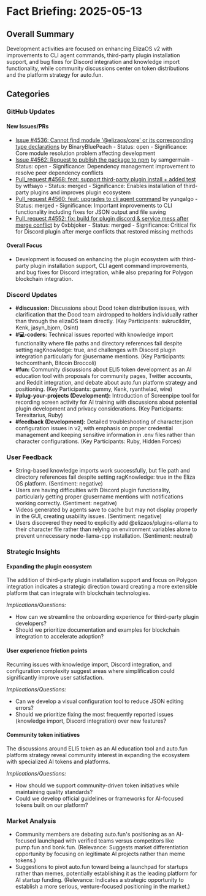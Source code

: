 # Fact Briefing: 2025-05-13

## Overall Summary
Development activities are focused on enhancing ElizaOS v2 with improvements to CLI agent commands, third-party plugin installation support, and bug fixes for Discord integration and knowledge import functionality, while community discussions center on token distributions and the platform strategy for auto.fun.

## Categories

### GitHub Updates

#### New Issues/PRs
- [Issue #4536: Cannot find module '@elizaos/core' or its corresponding type declarations](https://github.com/elizaOS/eliza/issues/4536) by BinaryBluePeach - Status: open - Significance: Core module resolution problem affecting development
- [Issue #4562: Request to publish the package to npm](https://github.com/elizaOS/eliza/issues/4562) by samgermain - Status: open - Significance: Dependency management improvement to resolve peer dependency conflicts
- [Pull_request #4568: feat: support third-party plugin install + added test](https://github.com/elizaOS/eliza/pull/4568) by wtfsayo - Status: merged - Significance: Enables installation of third-party plugins and improves plugin ecosystem
- [Pull_request #4560: feat: upgrades to cli agent command](https://github.com/elizaOS/eliza/pull/4560) by yungalgo - Status: merged - Significance: Important improvements to CLI functionality including fixes for JSON output and file saving
- [Pull_request #4552: fix: build for plugin discord & service mess after merge conflict](https://github.com/elizaOS/eliza/pull/4552) by 0xbbjoker - Status: merged - Significance: Critical fix for Discord plugin after merge conflicts that restored missing methods

#### Overall Focus
- Development is focused on enhancing the plugin ecosystem with third-party plugin installation support, CLI agent command improvements, and bug fixes for Discord integration, while also preparing for Polygon blockchain integration.

### Discord Updates
- **#discussion:** Discussions about Dood token distribution issues, with clarification that the Dood team airdropped to holders individually rather than through the elizaOS team directly. (Key Participants: sukrucildirr, Kenk, jasyn_bjorn, Osint)
- **#💻-coders:** Technical issues reported with knowledge import functionality where file paths and directory references fail despite setting ragKnowledge: true, and challenges with Discord plugin integration particularly for @username mentions. (Key Participants: techcomthanh, Bitcoin Broccoli)
- **#fun:** Community discussions about ELI5 token development as an AI education tool with proposals for community pages, Twitter accounts, and Reddit integration, and debate about auto.fun platform strategy and positioning. (Key Participants: gummy, Kenk, ryanthelad, wire)
- **#plug-your-projects (Development):** Introduction of Screenpipe tool for recording screen activity for AI training with discussions about potential plugin development and privacy considerations. (Key Participants: Terexitarius, Ruby)
- **#feedback (Development):** Detailed troubleshooting of character.json configuration issues in v2, with emphasis on proper credential management and keeping sensitive information in .env files rather than character configurations. (Key Participants: Ruby, Hidden Forces)

### User Feedback
- String-based knowledge imports work successfully, but file path and directory references fail despite setting ragKnowledge: true in the Eliza OS platform. (Sentiment: negative)
- Users are having difficulties with Discord plugin functionality, particularly getting proper @username mentions with notifications working correctly. (Sentiment: negative)
- Videos generated by agents save to cache but may not display properly in the GUI, creating usability issues. (Sentiment: negative)
- Users discovered they need to explicitly add @elizaos/plugins-ollama to their character file rather than relying on environment variables alone to prevent unnecessary node-llama-cpp installation. (Sentiment: neutral)

### Strategic Insights

#### Expanding the plugin ecosystem
The addition of third-party plugin installation support and focus on Polygon integration indicates a strategic direction toward creating a more extensible platform that can integrate with blockchain technologies.

*Implications/Questions:*
  - How can we streamline the onboarding experience for third-party plugin developers?
  - Should we prioritize documentation and examples for blockchain integration to accelerate adoption?

#### User experience friction points
Recurring issues with knowledge import, Discord integration, and configuration complexity suggest areas where simplification could significantly improve user satisfaction.

*Implications/Questions:*
  - Can we develop a visual configuration tool to reduce JSON editing errors?
  - Should we prioritize fixing the most frequently reported issues (knowledge import, Discord integration) over new features?

#### Community token initiatives
The discussions around ELI5 token as an AI education tool and auto.fun platform strategy reveal community interest in expanding the ecosystem with specialized AI tokens and platforms.

*Implications/Questions:*
  - How should we support community-driven token initiatives while maintaining quality standards?
  - Could we develop official guidelines or frameworks for AI-focused tokens built on our platform?

### Market Analysis
- Community members are debating auto.fun's positioning as an AI-focused launchpad with verified teams versus competitors like pump.fun and bonk.fun. (Relevance: Suggests market differentiation opportunity by focusing on legitimate AI projects rather than meme tokens.)
- Suggestions to pivot auto.fun toward being a launchpad for startups rather than memes, potentially establishing it as the leading platform for AI startup funding. (Relevance: Indicates a strategic opportunity to establish a more serious, venture-focused positioning in the market.)
